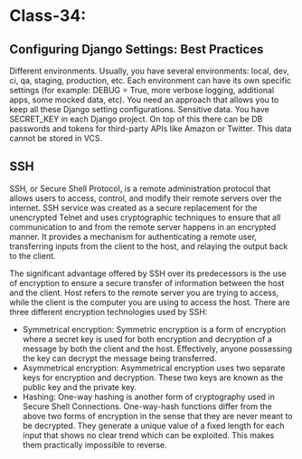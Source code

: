 # Class-34:

## Configuring Django Settings: Best Practices
Different environments. Usually, you have several environments: local, dev, ci, qa, staging, production, etc. Each environment can have its own specific settings (for example: DEBUG = True, more verbose logging, additional apps, some mocked data, etc). You need an approach that allows you to keep all these Django setting configurations.
Sensitive data. You have SECRET_KEY in each Django project. On top of this there can be DB passwords and tokens for third-party APIs like Amazon or Twitter. This data cannot be stored in VCS.

## SSH
SSH, or Secure Shell Protocol, is a remote administration protocol that allows users to access, control, and modify their remote servers over the internet.
SSH service was created as a secure replacement for the unencrypted Telnet and uses cryptographic techniques to ensure that all communication to and from the remote server happens in an encrypted manner. It provides a mechanism for authenticating a remote user, transferring inputs from the client to the host, and relaying the output back to the client.
 
The significant advantage offered by SSH over its predecessors is the use of encryption to ensure a secure transfer of information between the host and the client. Host refers to the remote server you are trying to access, while the client is the computer you are using to access the host. There are three different encryption technologies used by SSH:

- Symmetrical encryption: Symmetric encryption is a form of encryption where a secret key is used for both encryption and decryption of a message by both the client and the host. Effectively, anyone possessing the key can decrypt the message being transferred.
- Asymmetrical encryption: Asymmetrical encryption uses two separate keys for encryption and decryption. These two keys are known as the public key and the private key.
- Hashing: One-way hashing is another form of cryptography used in Secure Shell Connections. One-way-hash functions differ from the above two forms of encryption in the sense that they are never meant to be decrypted. They generate a unique value of a fixed length for each input that shows no clear trend which can be exploited. This makes them practically impossible to reverse.